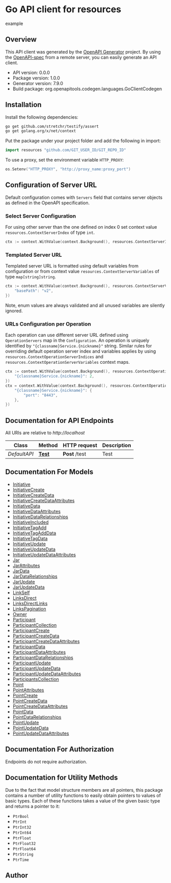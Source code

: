 # Go API client for resources

example

## Overview
This API client was generated by the [OpenAPI Generator](https://openapi-generator.tech) project.  By using the [OpenAPI-spec](https://www.openapis.org/) from a remote server, you can easily generate an API client.

- API version: 0.0.0
- Package version: 1.0.0
- Generator version: 7.9.0
- Build package: org.openapitools.codegen.languages.GoClientCodegen

## Installation

Install the following dependencies:

```sh
go get github.com/stretchr/testify/assert
go get golang.org/x/net/context
```

Put the package under your project folder and add the following in import:

```go
import resources "github.com/GIT_USER_ID/GIT_REPO_ID"
```

To use a proxy, set the environment variable `HTTP_PROXY`:

```go
os.Setenv("HTTP_PROXY", "http://proxy_name:proxy_port")
```

## Configuration of Server URL

Default configuration comes with `Servers` field that contains server objects as defined in the OpenAPI specification.

### Select Server Configuration

For using other server than the one defined on index 0 set context value `resources.ContextServerIndex` of type `int`.

```go
ctx := context.WithValue(context.Background(), resources.ContextServerIndex, 1)
```

### Templated Server URL

Templated server URL is formatted using default variables from configuration or from context value `resources.ContextServerVariables` of type `map[string]string`.

```go
ctx := context.WithValue(context.Background(), resources.ContextServerVariables, map[string]string{
	"basePath": "v2",
})
```

Note, enum values are always validated and all unused variables are silently ignored.

### URLs Configuration per Operation

Each operation can use different server URL defined using `OperationServers` map in the `Configuration`.
An operation is uniquely identified by `"{classname}Service.{nickname}"` string.
Similar rules for overriding default operation server index and variables applies by using `resources.ContextOperationServerIndices` and `resources.ContextOperationServerVariables` context maps.

```go
ctx := context.WithValue(context.Background(), resources.ContextOperationServerIndices, map[string]int{
	"{classname}Service.{nickname}": 2,
})
ctx = context.WithValue(context.Background(), resources.ContextOperationServerVariables, map[string]map[string]string{
	"{classname}Service.{nickname}": {
		"port": "8443",
	},
})
```

## Documentation for API Endpoints

All URIs are relative to *http://localhost*

Class | Method | HTTP request | Description
------------ | ------------- | ------------- | -------------
*DefaultAPI* | [**Test**](docs/DefaultAPI.md#test) | **Post** /test | Test


## Documentation For Models

 - [Initiative](docs/Initiative.md)
 - [InitiativeCreate](docs/InitiativeCreate.md)
 - [InitiativeCreateData](docs/InitiativeCreateData.md)
 - [InitiativeCreateDataAttributes](docs/InitiativeCreateDataAttributes.md)
 - [InitiativeData](docs/InitiativeData.md)
 - [InitiativeDataAttributes](docs/InitiativeDataAttributes.md)
 - [InitiativeDataRelationships](docs/InitiativeDataRelationships.md)
 - [InitiativeIncluded](docs/InitiativeIncluded.md)
 - [InitiativeTagAdd](docs/InitiativeTagAdd.md)
 - [InitiativeTagAddData](docs/InitiativeTagAddData.md)
 - [InitiativeTagData](docs/InitiativeTagData.md)
 - [InitiativeUpdate](docs/InitiativeUpdate.md)
 - [InitiativeUpdateData](docs/InitiativeUpdateData.md)
 - [InitiativeUpdateDataAttributes](docs/InitiativeUpdateDataAttributes.md)
 - [Jar](docs/Jar.md)
 - [JarAttributes](docs/JarAttributes.md)
 - [JarData](docs/JarData.md)
 - [JarDataRelationships](docs/JarDataRelationships.md)
 - [JarUpdate](docs/JarUpdate.md)
 - [JarUpdateData](docs/JarUpdateData.md)
 - [LinkSelf](docs/LinkSelf.md)
 - [LinksDirect](docs/LinksDirect.md)
 - [LinksDirectLinks](docs/LinksDirectLinks.md)
 - [LinksPagination](docs/LinksPagination.md)
 - [Owner](docs/Owner.md)
 - [Participant](docs/Participant.md)
 - [ParticipantCollection](docs/ParticipantCollection.md)
 - [ParticipantCreate](docs/ParticipantCreate.md)
 - [ParticipantCreateData](docs/ParticipantCreateData.md)
 - [ParticipantCreateDataAttributes](docs/ParticipantCreateDataAttributes.md)
 - [ParticipantData](docs/ParticipantData.md)
 - [ParticipantDataAttributes](docs/ParticipantDataAttributes.md)
 - [ParticipantDataRelationships](docs/ParticipantDataRelationships.md)
 - [ParticipantUpdate](docs/ParticipantUpdate.md)
 - [ParticipantUpdateData](docs/ParticipantUpdateData.md)
 - [ParticipantUpdateDataAttributes](docs/ParticipantUpdateDataAttributes.md)
 - [ParticipantsCollection](docs/ParticipantsCollection.md)
 - [Point](docs/Point.md)
 - [PointAttributes](docs/PointAttributes.md)
 - [PointCreate](docs/PointCreate.md)
 - [PointCreateData](docs/PointCreateData.md)
 - [PointCreateDataAttributes](docs/PointCreateDataAttributes.md)
 - [PointData](docs/PointData.md)
 - [PointDataRelationships](docs/PointDataRelationships.md)
 - [PointUpdate](docs/PointUpdate.md)
 - [PointUpdateData](docs/PointUpdateData.md)
 - [PointUpdateDataAttributes](docs/PointUpdateDataAttributes.md)


## Documentation For Authorization

Endpoints do not require authorization.


## Documentation for Utility Methods

Due to the fact that model structure members are all pointers, this package contains
a number of utility functions to easily obtain pointers to values of basic types.
Each of these functions takes a value of the given basic type and returns a pointer to it:

* `PtrBool`
* `PtrInt`
* `PtrInt32`
* `PtrInt64`
* `PtrFloat`
* `PtrFloat32`
* `PtrFloat64`
* `PtrString`
* `PtrTime`

## Author



